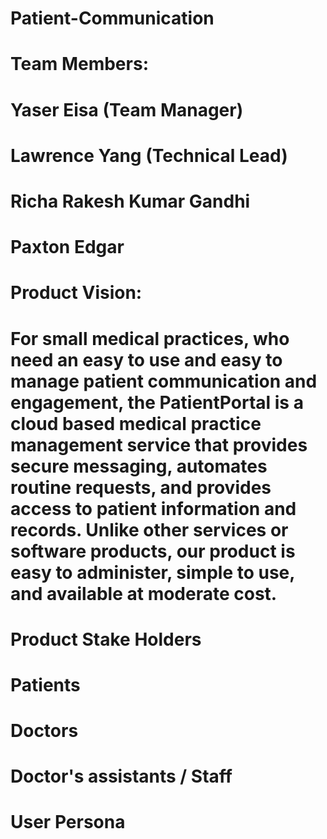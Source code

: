 # Patient-Communication

# Team Members:
# Yaser Eisa (Team Manager)
# Lawrence Yang (Technical Lead)
# Richa Rakesh Kumar Gandhi
# Paxton Edgar


# Product Vision:
# For small medical practices, who need an easy to use and easy to manage patient communication and engagement, the PatientPortal is a cloud based medical practice management service that provides secure messaging, automates routine requests, and provides access to patient information and records. Unlike other services or software products, our product is easy to administer, simple to use, and available at moderate cost.

# Product Stake Holders
# Patients
# Doctors
# Doctor's assistants / Staff

# User Persona
 
